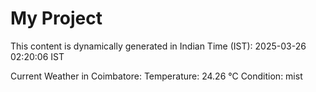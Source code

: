 # My Project

This content is dynamically generated in Indian Time (IST): 2025-03-26 02:20:06 IST


Current Weather in Coimbatore:
Temperature: 24.26 °C
Condition: mist
